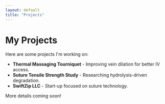 ```yaml
---
layout: default
title: "Projects"
---
```


# My Projects

Here are some projects I'm working on:

- **Thermal Massaging Tourniquet** - Improving vein dilation for better IV access.
- **Suture Tensile Strength Study** - Researching hydrolysis-driven degradation.
- **SwiftZip LLC** - Start-up focused on suture technology.

More details coming soon!
